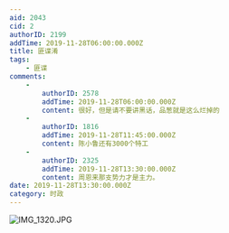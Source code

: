 ```yaml
---
aid: 2043
cid: 2
authorID: 2199
addTime: 2019-11-28T06:00:00.000Z
title: 匪谍淆
tags:
    - 匪谍
comments:
    -
        authorID: 2578
        addTime: 2019-11-28T06:00:00.000Z
        content: 很好，但是请不要讲黑话，品葱就是这么烂掉的
    -
        authorID: 1816
        addTime: 2019-11-28T11:45:00.000Z
        content: 陈小鲁还有3000个特工
    -
        authorID: 2325
        addTime: 2019-11-28T13:30:00.000Z
        content: 周恩来那支势力才是主力。
date: 2019-11-28T13:30:00.000Z
category: 时政
---
```


![IMG_1320.JPG](https://i.loli.net/2019/11/28/aXRo1bhYOm2kWjV.jpg)
